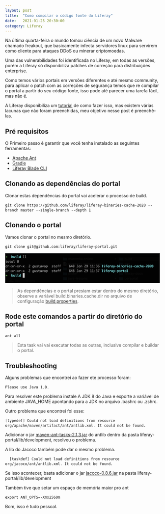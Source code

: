 ```yaml
---
layout: post
title:  "Como compilar o código fonte do Liferay"
date:   2021-01-25 20:30:00
category: Liferay
---
```


Na última quarta-feira o mundo tomou ciência de um novo Malware chamado freakout, que basicamente infecta servidores linux para servirem como cliente para ataques DDoS ou minerar criptomoedas.

Uma das vulnerabilidades foi identificada no Liferay, em todas as versões, porém a Liferay só disponibiliza patches de correção para distribuições enterprise.

Como temos vários portais em versões diferentes e até mesmo community, para aplicar o patch com as correções de segurança temos que re compilar o portal a partir do seu código fonte, isso pode até parecer uma tarefa fácil, mas não é.

A Liferay disponibiliza um [tutorial](https://portal.liferay.dev/participate/fix-a-bug/building-liferay-source) de como fazer isso, mas existem várias lacunas que não foram preenchidas, meu objetivo nesse post é preenchê-las.

## Pré requisitos

O Primeiro passo é garantir que você tenha instalado as seguintes ferramentas:

- [Apache Ant](https://ant.apache.org/manual/install.html)
- [Gradle](https://gradle.org/install/)
- [Liferay Blade CLI](https://learn.liferay.com/dxp/7.x/en/developing-applications/tooling/blade-cli/installing-and-updating-blade-cli.html)

## Clonando as dependências do portal

Clonar estas dependências do portal vai acelerar o processo de build.

```
git clone https://github.com/liferay/liferay-binaries-cache-2020 --branch master --single-branch --depth 1
```

## Clonando o portal

Vamos clonar o portal no mesmo diretório.

```
git clone git@github.com:liferay/liferay-portal.git
```

![Estrutura de diretórios](/assets/img/build.png)

> As dependências e o portal presiam estar dentro do mesmo diretório, observe a variável build.binaries.cache.dir no arquivo de configuração [build.properties](https://github.com/liferay/liferay-portal/blob/master/build.properties).

## Rode este comandos a partir do diretório do portal

```
ant all
```

> Esta task vai vai executar todas as outras, inclusive compilar e buildar o portal.

## Troubleshooting

Alguns problemas que encontrei ao fazer ete processo foram:

```
Please use Java 1.8.
```

Para resolver este problema instale A JDK 8 do Java e exporte a variável de ambiente JAVA_HOME apontando para a JDK no arquivo .bashrc ou .zshrc.


Outro problema que encontrei foi esse:

```
[typedef] Could not load definitions from resource org/apache/maven/artifact/ant/antlib.xml. It could not be found.
```

Adicionar o jar [maven-ant-tasks-2.1.3.jar](https://search.maven.org/artifact/org.apache.maven/maven-ant-tasks/2.1.3/jar) do antlib dentro da pasta liferay-portal/lib/development, resolveu o problema.

A lib do Jacoco também pode dar o mesmo problema.

```
  [taskdef] Could not load definitions from resource org/jacoco/ant/antlib.xml. It could not be found.
```

Se isso acontecer, basta adicionar o jar [jacoco-0.8.6.jar](https://mvnrepository.com/artifact/org.jacoco/org.jacoco.report/0.8.6) na pasta liferay-portal/lib/development

Também tive que setar um espaço de memória maior pro ant

```
export ANT_OPTS=-Xmx2560m
```

Bom, isso é tudo pessoal.




